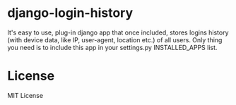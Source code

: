 # django-login-history

It's easy to use, plug-in django app that once included, stores logins history (with device data, like IP, user-agent, location etc.) of all users. Only thing you need is to include this app in your settings.py INSTALLED_APPS list.


# License
MIT License
